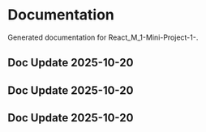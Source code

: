 # Documentation

Generated documentation for React_M_1-Mini-Project-1-.

## Doc Update 2025-10-20

## Doc Update 2025-10-20

## Doc Update 2025-10-20
